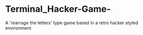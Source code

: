 # Terminal_Hacker-Game-
A 'rearrage the letters' type game based in a retro hacker styled environment. 
